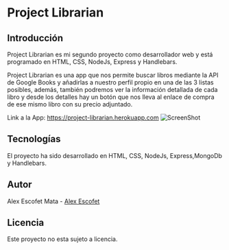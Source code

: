# Project Librarian
## Introducción
Project Librarian es mi segundo proyecto como desarrollador web y está programado en HTML, CSS, NodeJs, Express y Handlebars.

Project Librarian es una app que nos permite buscar libros mediante la API de Google Books y añadirlas a nuestro perfil propio en una de las 3 listas posibles, además, también podremos ver la información detallada de cada libro y desde los detalles hay un botón que nos lleva al enlace de compra de ese mismo libro con su precio adjuntado.


Link a la App: https://project-librarian.herokuapp.com
![ScreenShot](https://i.ibb.co/K2ds1CC/Project-Librarian-project-librarian-herokuapp-com.png)

## Tecnologías
El proyecto ha sido desarrollado en HTML, CSS, NodeJs, Express,MongoDb y Handlebars.

## Autor
Alex Escofet Mata - [Alex Escofet](https://www.linkedin.com/in/alex-escofet-a08200157/)
## Licencia
Este proyecto no esta sujeto a licencia.
